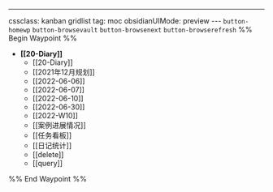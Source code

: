 ﻿---
cssclass: kanban gridlist
tag: moc
obsidianUIMode: preview
--- `button-homewp`  `button-browsevault`  `button-browsenext` `button-browserefresh` 
%% Begin Waypoint %%
- **[[20-Diary]]**
	- [[20-Diary]]
	- [[2021年12月规划]]
	- [[2022-06-06]]
	- [[2022-06-07]]
	- [[2022-06-10]]
	- [[2022-06-30]]
	- [[2022-W10]]
	- [[案例进展情况]]
	- [[任务看板]]
	- [[日记统计]]
	- [[delete]]
	- [[query]]

%% End Waypoint %%